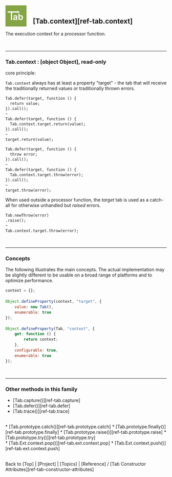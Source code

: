 <a name="top" ></a>

<img src="../img/tab-logo128.png" alt="Tab logo" align="left" style="float:left; margin-top:-22px;" height="66" /><img src="../img/1x1.png" align="left" style="float:left;" height="44" width="20" />
## [Tab.context][ref-tab.context]

The execution context for a processor function.

<br />

---
### Tab.context : [object Object], read-only

core principle:

`Tab.context` always has at least a property "target" - the tab that will receive the traditionally returned values or traditionally thrown errors.

````
Tab.defer(target, function () {
  return value;
}).call();
~
Tab.defer(target, function () {
  Tab.context.target.return(value);
}).call();
~
target.return(value);
````

````
Tab.defer(target, function () {
  throw error;
}).call();
~
Tab.defer(target, function () {
  Tab.context.target.throw(error);
}).call();
~
target.throw(error);
````

When used outside a processor function, the *target* tab is used as a catch-all for otherwise unhandled but *raised* errors.

````
Tab.newThrow(error)
.raise();
~
Tab.context.target.throw(error);
````

<br />

---
### Concepts

The following illustrates the main concepts.  The actual implementation may be slightly different to be usable on a broad range of platforms and to optimize performance.

````javascript
context = {};

Object.defineProperty(context, "target", {
    value: new Tab(),
    enumerable: true
});

Object.defineProperty(Tab, "context", {
    get: function () {
        return context;
    },
    configurable: true,
    enumerable: true
});
````

<br />

---
### Other methods in this family

*   [Tab.capture()][ref-tab.capture]
*   [Tab.defer()][ref-tab.defer]
*   [Tab.trace()][ref-tab.trace]
<br />
*   [Tab.prototype.catch()][ref-tab.prototype.catch]
*   [Tab.prototype.finally()][ref-tab.prototype.finally]
*   [Tab.prototype.raise()][ref-tab.prototype.raise]
*   [Tab.prototype.try()][ref-tab.prototype.try]
<br />
*   [Tab.Ext.context.pop()][ref-tab.ext.context.pop]
*   [Tab.Ext.context.push()][ref-tab.ext.context.push]



<br /> Back to [Top] | [Project] | [Topics] | [Reference] / [Tab Constructor Attributes][ref-tab-constructor-attributes] <br />
